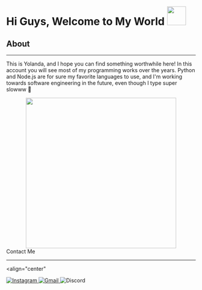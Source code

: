 
  
  <h1> Hi Guys, Welcome to My World <img src="https://i.pinimg.com/originals/de/68/bc/de68bcd3cec52fc34109b643fbc96949.gif" width="50px"> </h1>
  </div>

  ## About
  -------------------
  This is Yolanda, and I hope you can find something worthwhile here! In this account you will see most of my programming works over the years. Python and Node.js are for sure my favorite languages to use, and I'm working towards software engineering in the future, even though I type super slowww 🤫 
  
  </div>
  <div align="center" width="50">
  
  <img src="https://media3.giphy.com/media/U8wCBLhkjNknS/giphy.gif" width="400px"> 

  </div>
  <div align="left"

  ## Contact Me
  -------------------

  <align="center"

  <a href="https://www.instagram.com/yolandahuangg//">![Instagram](https://img.shields.io/badge/yolandahuangg-%23E4405F.svg?style=for-the-badge&logo=Instagram&logoColor=white) </a>
  <a href="mailto:yolandahuang2004@gmail.com">![Gmail](https://img.shields.io/badge/yolandahuang2004-%231DA1F2.svg?style=for-the-badge&logo=Gmail&logoColor=white) </a> 
  ![Discord](https://img.shields.io/badge/SpaceOddity%235841-%237289DA.svg?style=for-the-badge&logo=discord&logoColor=white) 
